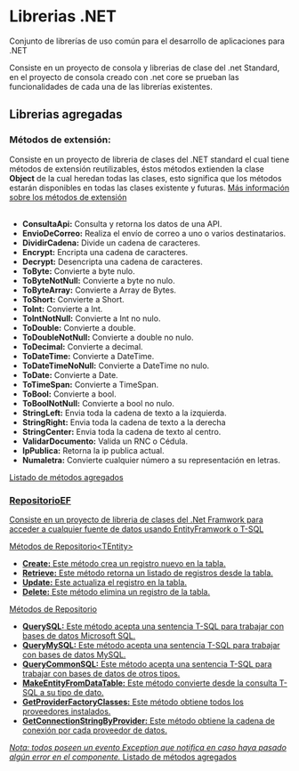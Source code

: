 # Librerias .NET
Conjunto de librerías de uso común para el desarrollo de aplicaciones para .NET

Consiste en un proyecto de consola y librerias de clase del .net Standard, en el proyecto de consola creado con .net core se prueban las funcionalidades de cada una de las librerías existentes.

<h2>Librerias agregadas</h2>
<h3>Métodos de extensión:</h3>
<p>Consiste en un proyecto de libreria de clases del .NET standard el cual tiene métodos de extensión reutilizables, éstos métodos extienden la clase <b>Object</b> de la cual heredan todas las clases, esto significa que los métodos estarán disponibles en todas las clases existente y futuras. <a href='https://docs.microsoft.com/en-us/dotnet/csharp/programming-guide/classes-and-structs/extension-methods' target="_blank">Más información sobre los métodos de extensión</a> <br/><br/>
<ul>
  <li><b>ConsultaApi:</b> Consulta y retorna los datos de una API.</li>
  <li><b>EnvioDeCorreo:</b></b> Realiza el envío de correo a uno o varios destinatarios.</li>
  <li><b>DividirCadena:</b> Divide un cadena de caracteres.</li>
  <li><b>Encrypt:</b> Encripta una cadena de caracteres.</li>
  <li><b>Decrypt:</b> Desencripta una cadena de caracteres.</li>
  <li><b>ToByte:</b> Convierte a byte nulo.</b></li>
  <li><b>ToByteNotNull:</b> Convierte a byte no nulo.</li>
  <li><b>ToByteArray:</b> Convierte a Array de Bytes.</li>
  <li><b>ToShort:</b> Convierte a Short.</li>
  <li><b>ToInt:</b> Convierte a Int.</li>
  <li><b>ToIntNotNull:</b> Convierte a Int no nulo.</li>
  <li><b>ToDouble:</b> Convierte a double.</li>
  <li><b>ToDoubleNotNull:</b> Convierte a double no nulo.</li>
  <li><b>ToDecimal:</b> Convierte a decimal.</li>
  <li><b>ToDateTime:</b> Convierte a DateTime.</li>
  <li><b>ToDateTimeNoNull:</b> Convierte a DateTime no nulo.</li>
  <li><b>ToDate:</b> Convierte a Date.</li>
  <li><b>ToTimeSpan:</b> Convierte a TimeSpan.</li>
  <li><b>ToBool:</b> Convierte a bool.</li>
  <li><b>ToBoolNotNull:</b> Convierte a bool no nulo.</li>
  <li><b>StringLeft:</b> Envia toda la cadena de texto a la izquierda.</li>
  <li><b>StringRight:</b> Envia toda la cadena de texto a la derecha</li>
  <li><b>StringCenter:</b> Envia toda la cadena de texto al centro.</li>
  <li><b>ValidarDocumento:</b> Valida un RNC o Cédula.</li>
  <li><b>IpPublica:</b> Retorna la ip publica actual.</li>
  <li><b>Numaletra:</b> Convierte cualquier número a su representación en letras.</li>
</ul>
<a href="https://github.com/kenllyacosta/Librerias-.NET/blob/master/Metodos_de_extension/Metodos.cs">Listado de métodos agregados</><p/>

<h3>RepositorioEF</h3>
<p>Consiste en un proyecto de libreria de clases del .Net Framwork para acceder a cualquier fuente de datos usando EntityFramwork o T-SQL</p>
<p>Métodos de Repositorio&lt;TEntity&gt;</p>
<ul>
  <li><b>Create:</b> Este método crea un registro nuevo en la tabla.</li>
  <li><b>Retrieve:</b> Este método retorna un listado de registros desde la tabla.</li>
  <li><b>Update:</b> Este actualiza el registro en la tabla.</li>
  <li><b>Delete:</b> Este método elimina un registro de la tabla.</li>
</ul>
<p>Métodos de Repositorio</p>
<ul>
  <li><b>QuerySQL:</b> Este método acepta una sentencia T-SQL para trabajar con bases de datos Microsoft SQL.</li>
  <li><b>QueryMySQL:</b> Este método acepta una sentencia T-SQL para trabajar con bases de datos MySQL.</li>
  <li><b>QueryCommonSQL:</b> Este método acepta una sentencia T-SQL para trabajar con bases de datos de otros tipos.</li>
  <li><b>MakeEntityFromDataTable:</b> Este método convierte desde la consulta T-SQL a su tipo de dato.</li>
  <li><b>GetProviderFactoryClasses:</b> Este método obtiene todos los proveedores instalados.</li>
  <li><b>GetConnectionStringByProvider:</b> Este método obtiene la cadena de conexión por cada proveedor de datos.</li>
</ul>
<em>Nota: todos poseen un evento Exception que notifica en caso haya pasado algún error en el componente.</em>
<a href="https://github.com/kenllyacosta/Librerias-.NET/blob/master/RepositorioEF/Repositorio.cs">Listado de métodos agregados</><p/>
